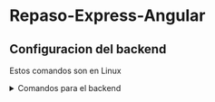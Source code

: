 # Repaso-Express-Angular

## Configuracion del backend

Estos comandos son en Linux

<details>
<summary>Comandos para el backend</summary>
    
    - npm init // Este archivo contiene información sobre tu proyecto y las dependencias necesarias. 
    
    - nodemon cors express express-validator dontenv  morgan // Dependencias que utilizaremos en el repaso

    - agregar "dev": "nodemon _ruta_del_index.js" para que funcione con morgan

    - sudo fuser -k numeroDePuerto/tcp // Limpia el puerto deseado

</details>

